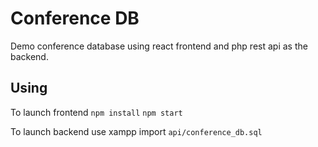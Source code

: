 # Conference DB
Demo conference database using react frontend and php rest api as the backend.

## Using
To launch frontend
```npm install```
```npm start```

To launch backend
use xampp
import ```api/conference_db.sql```

